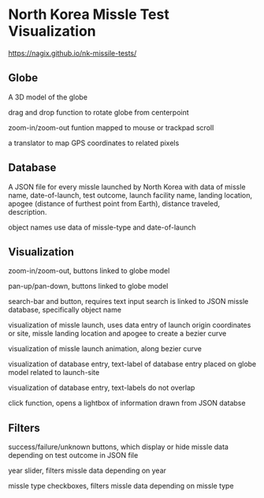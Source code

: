 # North Korea Missle Test Visualization
https://nagix.github.io/nk-missile-tests/

## Globe
A 3D model of the globe

drag and drop function to rotate globe from centerpoint

zoom-in/zoom-out funtion mapped to mouse or trackpad scroll

a translator to map GPS coordinates to related pixels

## Database
A JSON file for every missle launched by North Korea with data of missle name, date-of-launch, test outcome, launch facility name, landing location, apogee (distance of furthest point from Earth),  distance traveled, description.

object names use data of missle-type and date-of-launch

## Visualization
zoom-in/zoom-out, buttons linked to globe model

pan-up/pan-down, buttons linked to globe model

search-bar and button, requires text input search is linked to JSON missle database, specifically object name

visualization of missle launch, uses data entry of launch origin coordinates or site, missle landing location and apogee to create a bezier curve

visualization of missle launch animation, along bezier curve

visualization of database entry, text-label of database entry placed on globe model related to launch-site

visualization of database entry, text-labels do not overlap

click function, opens a lightbox of information drawn from JSON databse

## Filters
success/failure/unknown buttons, which display or hide missle data depending on test outcome in JSON file

year slider, filters missle data depending on year

missle type checkboxes, filters missle data depending on missle type
